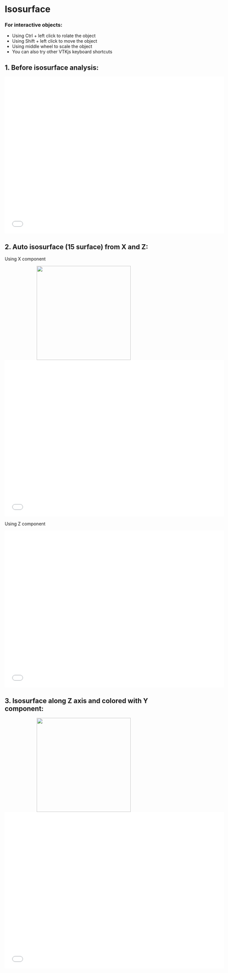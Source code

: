 
# Isosurface

### For interactive objects:
* Using Ctrl + left click to rolate the object
* Using Shift + left click to move the object
* Using middle wheel to scale the object
* You can also try other VTKjs keyboard shortcuts

## 1. Before isosurface analysis:


<div style="text-align: center;">
<iframe width=700, height=500 frameBorder=0 seamless="seamless" scrolling="no" src="/SpinView/assets/html/before_iso.html"></iframe>
</div>



## 2. Auto isosurface (15 surface) from X and Z:

Using X component 

<div style="text-align: center;">
<img width=300, height=300 src="/SpinView/assets/gif/iso_15_x.gif" draggable="false">
</div>

<div style="text-align: center;">
<iframe width=700, height=500 frameBorder=0 seamless="seamless" scrolling="no" src="/SpinView/assets/html/iso_15_x.html"></iframe>
</div>

Using Z component 

<div style="text-align: center;">
<iframe width=700, height=500 frameBorder=0 seamless="seamless" scrolling="no" src="/SpinView/assets/html/iso_15_z.html"></iframe>
</div>


## 3. Isosurface along Z axis and colored with Y component:

<div style="text-align: center;">
<img width=300, height=300 src="/SpinView/assets/gif/iso_z.gif" draggable="false">
</div>

<div style="text-align: center;">
<iframe width=700, height=500 frameBorder=0 seamless="seamless" scrolling="no" src="/SpinView/assets/html/iso_z.html"></iframe>
</div>
